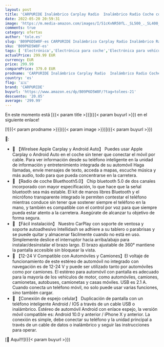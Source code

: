```yaml
---
layout: post
title: 'CARPURIDE Inalámbrico Carplay Radio  Inalámbrico Radio Coche con CarPlay y Android Auto  7 Pulgadas Pantalla Tactil Radio Reproductor  Bluetooth 5.0/GPS Navegador/FM/USB/Mirror Link/Siri/Google/SD-32G'
date: 2022-05-20 20:59:31
image: 'https://m.media-amazon.com/images/I/51cKvNR50fL._SL500_._SL400_.jpg'
comments: true
category: ofertas
author: 'tole.es'
slug: 'B09P6D5W8F-es CARPURIDE Inalámbrico Carplay Radio Inalámbrico Radio...'
sku: 'B09P6D5W8F-es'
tags: [ 'Electrónica','Electrónica para coche','Electrónica para vehículos','Sistemas de vídeo integrado para salpicadero de coche','Vídeo para coche','android','carpuride','🇪🇸', ]
actualPrice: 299.99 EUR
currency: EUR
price: 299.99
comparePrice: 379.0 EUR
prodname: 'CARPURIDE Inalámbrico Carplay Radio  Inalámbrico Radio Coche con CarPlay y Android Auto  7 Pulgadas Pantalla Tactil Radio Reproductor  Bluetooth 5.0/GPS Navegador/FM/USB/Mirror Link/Siri/Google/SD-32G'
country: 'es'
flag: '🇪🇸'
brand: 'CARPURIDE'
buyurl: 'https://www.amazon.es/dp/B09P6D5W8F/?tag=tolees-21'
descuento: '20.85'
average: '299.99'
---
```


En este momento está [{{< param title >}}]({{< param buyurl >}}) en el siguiente enlace!

[![{{< param prodname >}}]({{< param image >}})]({{< param buyurl >}})

🔎:

- 🚗 【Wirelsee Apple Carplay y Android Auto】 Puedes usar Apple Carplay o Android Auto en el coche sin tener que conectar el móvil por cable. Para ver información desde su teléfono inteligente en la unidad de información y entretenimiento integrada de su automóvil Haga llamadas, envíe mensajes de texto, acceda a mapas, escuche música y más audio, todo para que pueda concentrarse en la carretera.
- 🚗 【Radio de coche Bluethooth5.0】 Chip bluetooth 5.0 de dos canales incorporado con mayor especificación, lo que hace que la señal bluetooth sea más estable. El kit de manos libres Bluetooth y el micrófono transparente integrado le permiten contestar el teléfono mientras conduce sin tener que sostener siempre el teléfono en la mano, y también es compatible con el control por voz para que siempre pueda estar atento a la carretera. Asegúrate de alcanzar tu objetivo de forma segura.
- 🚗 【Fácil instalación】 Nuestro CarPlay con soporte de ventosa y soporte autoadhesivo Intellidash se adhiere a su tablero o parabrisas y se puede quitar y almacenar fácilmente cuando no está en uso. Simplemente deslice el interruptor hacia arriba/abajo para instalar/desinstalar el brazo largo. El brazo ajustable de 360° mantiene la pantalla accesible sin bloquear la vista.
- 🚗 【12-24 V Compatible con Automóviles y Camiones】El voltaje de funcionamiento de este estéreo de automóvil no integrado con navegación es de 12-24 V y puede ser utilizado tanto por automóviles como por camiones. El estéreo para automóvil con pantalla es adecuado para la mayoría de los vehículos de motor, como automóviles, camiones, camionetas, autobuses, camionetas y casas móviles. USB es 2.1 A. Cuando conecta un teléfono móvil, no solo puede usar varias funciones, sino también cargar.
- 🚗 【Conexión de espejo celular】 Duplicación de pantalla con un teléfono inteligente Android / IOS a través de un cable USB o inalámbrico. Estéreo de automóvil Android con enlace espejo, la versión móvil compatible es: Android 10.0 y anterior / iPhone X y anterior. La conexión es simple, debe conectar su teléfono y la unidad principal a través de un cable de datos o inalámbrico y seguir las instrucciones para operar.

[🛒 Aquí!!!]({{< param buyurl >}})
